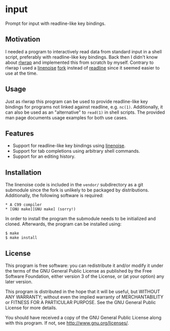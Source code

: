 # input

Prompt for input with readline-like key bindings.

## Motivation

I needed a program to interactively read data from standard input in a
shell script, preferably with readline-like key bindings. Back then I
didn't know about [rlwrap][rlwrap repo] and implemented this from
scratch by myself. Contrary to rlwrap I used a [linenoise][linenoise
repo] [fork][linenoise fork repo] instead of [readline][GNU readline]
since it seemed easier to use at the time.

## Usage

Just as rlwrap this program can be used to provide readline-like key
bindings for programs not linked against readline, e.g. `nc(1)`.
Additionally, it can also be used as an "alternative" to `read(1)` in
shell scripts. The provided man page documents usage examples for both
use cases.

## Features

* Support for readline-like key bindings using [linenoise][linenoise fork repo].
* Support for tab completions using arbitrary shell commands.
* Support for an editing history.

## Installation

The linenoise code is included in the `vendor/` subdirectory as a
git submodule since the fork is unlikely to be packaged by
distributions. Additionally, the following software is required:

	* A C99 compiler
	* [GNU make][GNU make] (sorry!)

In order to install the program the submodule needs to be initialized
and cloned. Afterwards, the program can be installed using:

	$ make
	$ make install

## License

This program is free software: you can redistribute it and/or modify it
under the terms of the GNU General Public License as published by the
Free Software Foundation, either version 3 of the License, or (at your
option) any later version.

This program is distributed in the hope that it will be useful, but
WITHOUT ANY WARRANTY; without even the implied warranty of
MERCHANTABILITY or FITNESS FOR A PARTICULAR PURPOSE. See the GNU General
Public License for more details.

You should have received a copy of the GNU General Public License along
with this program. If not, see <http://www.gnu.org/licenses/>.

[rlwrap repo]: https://github.com/hanslub42/rlwrap
[linenoise repo]: https://github.com/antirez/linenoise
[linenoise fork repo]: https://github.com/rain-1/linenoise-mob
[GNU readline]: https://tiswww.case.edu/php/chet/readline/rltop.html
[GNU make]: https://www.gnu.org/software/make/
